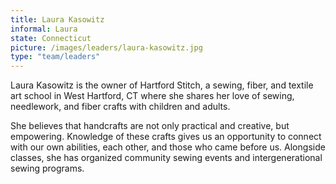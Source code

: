 ```yaml
---
title: Laura Kasowitz
informal: Laura
state: Connecticut
picture: /images/leaders/laura-kasowitz.jpg
type: "team/leaders"
---
```


Laura Kasowitz is the owner of Hartford Stitch, a sewing, fiber, and textile art school in West Hartford, CT where she shares her love of sewing, needlework, and fiber crafts with children and adults.

She believes that handcrafts are not only practical and creative, but empowering. Knowledge of these crafts gives us an opportunity to connect with our own abilities, each other, and those who came before us. Alongside classes, she has organized community sewing events and intergenerational sewing programs.
